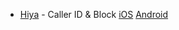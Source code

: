 
- [Hiya](https://hiya.com/) - Caller ID & Block [iOS](https://itunes.apple.com/vn/app/hiya-caller-id-and-block/id986999874) [Android](https://play.google.com/store/apps/details?id=com.webascender.callerid)
